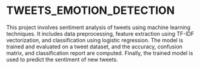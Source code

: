 # TWEETS_EMOTION_DETECTION

This project involves sentiment analysis of tweets using machine learning techniques. It includes data preprocessing, feature extraction using TF-IDF vectorization, and classification using logistic regression. The model is trained and evaluated on a tweet dataset, and the accuracy, confusion matrix, and classification report are computed. Finally, the trained model is used to predict the sentiment of new tweets.
